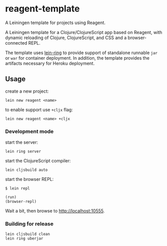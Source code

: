 reagent-template
================

A Leiningen template for projects using Reagent.

A Leiningen template for a Clojure/ClojureScript app based on Reagent,
with dynamic reloading of Clojure, ClojureScript, and CSS and a browser-connected REPL.

The template uses [lein-ring](https://github.com/weavejester/lein-ring) to provide
support of standalone runnable `jar` or `war` for container deployment.
In addition, the template provides the artifacts necessary for Heroku deployment.

## Usage

create a new project:

```
lein new reagent <name>
```

to enable support use `+cljx` flag:

```
lein new reagent <name> +cljx
```

### Development mode

start the server:

```
lein ring server
```

start the ClojureScript compiler:

```
lein cljsbuild auto
```

start the browser REPL:

```
$ lein repl

(run)
(browser-repl)
```

Wait a bit, then browse to [http://localhost:10555](http://localhost:10555).


### Building for release

```
lein cljsbuild clean
lein ring uberjar
```
